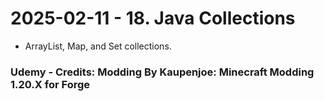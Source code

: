 # 2025-02-11 - 18. Java Collections
* ArrayList, Map, and Set collections.

### Udemy - Credits: Modding By Kaupenjoe: Minecraft Modding 1.20.X for Forge
